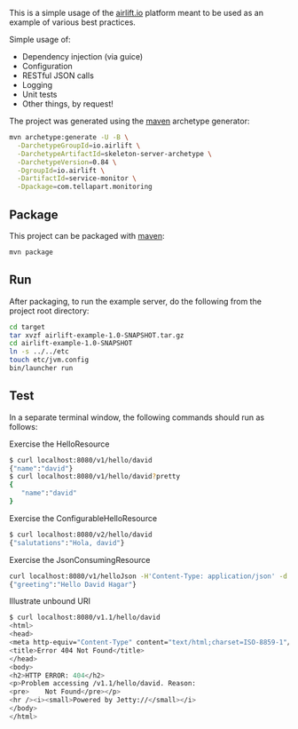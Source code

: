 This is a simple usage of the [airlift.io] platform meant to be used as an example
of various best practices.

Simple usage of:

* Dependency injection (via guice)
* Configuration
* RESTful JSON calls
* Logging
* Unit tests
* Other things, by request!

The project was generated using the [maven] archetype generator:

```sh
mvn archetype:generate -U -B \
  -DarchetypeGroupId=io.airlift \
  -DarchetypeArtifactId=skeleton-server-archetype \
  -DarchetypeVersion=0.84 \
  -DgroupId=io.airlift \
  -DartifactId=service-monitor \
  -Dpackage=com.tellapart.monitoring
```

Package
------

This project can be packaged with [maven]:

```sh
mvn package
```

Run
-----

After packaging, to run the example server, do the following from the project
root directory:


```sh
cd target
tar xvzf airlift-example-1.0-SNAPSHOT.tar.gz
cd airlift-example-1.0-SNAPSHOT
ln -s ../../etc
touch etc/jvm.config
bin/launcher run
```

Test
-----

In a separate terminal window, the following commands should run as follows:

Exercise the HelloResource
```sh
$ curl localhost:8080/v1/hello/david
{"name":"david"}
$ curl localhost:8080/v1/hello/david?pretty
{
   "name":"david"
}
```

Exercise the ConfigurableHelloResource
```sh
$ curl localhost:8080/v2/hello/david
{"salutations":"Hola, david"}
```

Exercise the JsonConsumingResource
```sh
curl localhost:8080/v1/helloJson -H'Content-Type: application/json' -d '{ "firstName" : "David", "lastName" : "Hagar" }'
{"greeting":"Hello David Hagar"}
```

Illustrate unbound URI
```sh
$ curl localhost:8080/v1.1/hello/david
<html>
<head>
<meta http-equiv="Content-Type" content="text/html;charset=ISO-8859-1"/>
<title>Error 404 Not Found</title>
</head>
<body>
<h2>HTTP ERROR: 404</h2>
<p>Problem accessing /v1.1/hello/david. Reason:
<pre>    Not Found</pre></p>
<hr /><i><small>Powered by Jetty://</small></i>
</body>
</html>
```

[maven]:http://maven.apache.org/
[airlift.io]:https://github.com/airlift/airlift
